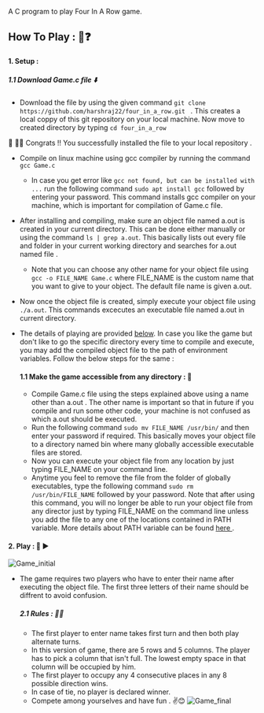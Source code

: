 

A C program to play Four In A Row game. 

## How To Play : 🤔❓

 #### 1. Setup :
  ##### 1.1 Download Game.c file  ⬇️
  * Download the file by using the given command ```git clone https://github.com/harshraj22/four_in_a_row.git ``` . This creates a local coppy of this git repository on your local machine. Now move to created directory by typing ``` cd four_in_a_row ```
  
  :champagne: 🎉🎉 Congrats !! You successfully installed the file to your local repository .
* Compile on linux machine using gcc compiler by running the command
```  gcc Game.c  ```
  * In case you get error like ```gcc not found, but can be installed with ...``` run the following command
  ```sudo apt install gcc```  followed by entering your password. This command installs gcc compiler on your machine, which is important for compilation of Game.c file.
* After installing and compiling, make sure an object file named a.out is created in your current directory. This can be done either manually or using the command ``` ls | grep a.out ```. This basically lists out every file and folder in your current working directory and searches for a.out named file .
   * Note that you can choose any other name for your object file using ``` gcc -o FILE_NAME Game.c``` where FILE_NAME is the custom name that you want to give to your object. The default file name is given a.out.
* Now once the object file is created, simply execute your object file using ```./a.out```. This commands excecutes an executable file named a.out in current directory.
* The details of playing are provided [below](####-2.-play-). In case you like the game but don't like to go the specific directory every time to compile and execute, you may add the compiled object file to the path of environment variables. Follow the below steps for the same : 
    
    #### 1.1 Make the game accessible from any directory : 📂
    * Compile Game.c file using the steps explained above using a name other than a.out . The other name is important so that in future if you compile and run some other code, your machine is not confused as which a.out should be executed. 
    * Run the following command ```sudo mv FILE_NAME /usr/bin/``` and then enter your password if required. This basically moves your object file to a directory named bin where many globally accessible executable files are stored. 
    * Now you can execute your object file from any location by just typing FILE_NAME on your command line.
    * Anytime you feel to remove the file from the folder of globally executables, type the following command 
    ``` sudo rm /usr/bin/FILE_NAME ``` followed by your password. Note that after using this command, you will no longer be able to run your object file from any director just by typing FILE_NAME on the command line unless you add the file to any one of the locations contained in PATH variable. More details about PATH variable can be found [ here ]( https://stackoverflow.com/questions/37676849/where-is-path-variable-set-in-ubuntu ).
    
    
    
 #### 2. Play : 🤗 ▶️
 ![Game_initial](https://user-images.githubusercontent.com/46635452/58410401-c5e04a00-808f-11e9-9509-5f8590f6f78e.png)
   * The game requires two players who have to enter their name after executing the object file. The first three letters of their name should be diffrent to avoid confusion.
     ##### 2.1 Rules : 📜📜
        * The first player to enter name takes first turn and then both play alternate turns. 
        * In this version of game, there are 5 rows and 5 columns. The player has to pick a column that isn't full. The lowest empty space in that column will be occupied by him.
        * The first player to occupy any 4 consecutive places in any 8 possible direction wins. 
        * In case of tie, no player is declared winner.
        * Compete among yourselves and have fun . ✌️😊
![Game_final](https://user-images.githubusercontent.com/46635452/58410556-08a22200-8090-11e9-98c7-421f6571e0c3.png)
